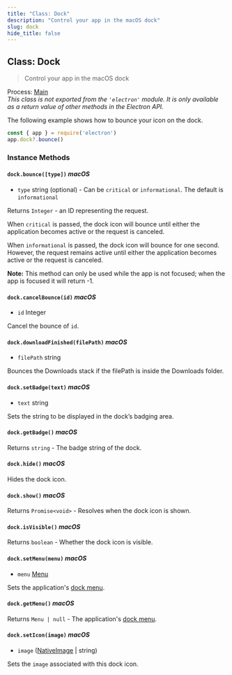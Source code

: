 ```yaml
---
title: "Class: Dock"
description: "Control your app in the macOS dock"
slug: dock
hide_title: false
---
```


## Class: Dock

> Control your app in the macOS dock

Process: [Main](../glossary.md#main-process)<br />
_This class is not exported from the `'electron'` module. It is only available as a return value of other methods in the Electron API._

The following example shows how to bounce your icon on the dock.

```js
const { app } = require('electron')
app.dock?.bounce()
```

### Instance Methods

#### `dock.bounce([type])` _macOS_

* `type` string (optional) - Can be `critical` or `informational`. The default is
 `informational`

Returns `Integer` - an ID representing the request.

When `critical` is passed, the dock icon will bounce until either the
application becomes active or the request is canceled.

When `informational` is passed, the dock icon will bounce for one second.
However, the request remains active until either the application becomes active
or the request is canceled.

**Note:** This method can only be used while the app is not focused; when the app is focused it will return -1.

#### `dock.cancelBounce(id)` _macOS_

* `id` Integer

Cancel the bounce of `id`.

#### `dock.downloadFinished(filePath)` _macOS_

* `filePath` string

Bounces the Downloads stack if the filePath is inside the Downloads folder.

#### `dock.setBadge(text)` _macOS_

* `text` string

Sets the string to be displayed in the dock’s badging area.

#### `dock.getBadge()` _macOS_

Returns `string` - The badge string of the dock.

#### `dock.hide()` _macOS_

Hides the dock icon.

#### `dock.show()` _macOS_

Returns `Promise<void>` - Resolves when the dock icon is shown.

#### `dock.isVisible()` _macOS_

Returns `boolean` - Whether the dock icon is visible.

#### `dock.setMenu(menu)` _macOS_

* `menu` [Menu](menu.md)

Sets the application's [dock menu][dock-menu].

#### `dock.getMenu()` _macOS_

Returns `Menu | null` - The application's [dock menu][dock-menu].

#### `dock.setIcon(image)` _macOS_

* `image` ([NativeImage](native-image.md) | string)

Sets the `image` associated with this dock icon.

[dock-menu]: https://developer.apple.com/design/human-interface-guidelines/dock-menus
